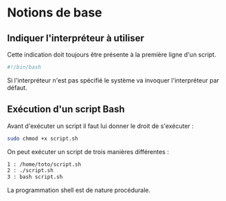 # Notions de base

## Indiquer l'interpréteur à utiliser
Cette indication doit toujours être présente à la première ligne d'un script.
```Bash
#!/bin/bash
```

Si l'interpréteur n'est pas spécifié le système va invoquer l'interpréteur par défaut.

## Exécution d'un script Bash

Avant d'exécuter un script il faut lui donner le droit de s'exécuter :
```Bash
sudo chmod +x script.sh
```

On peut exécuter un script de trois manières différentes :
```Bash
1 : /home/toto/script.sh
2 : ./script.sh
3 : bash script.sh
```

La programmation shell est de nature procédurale. 